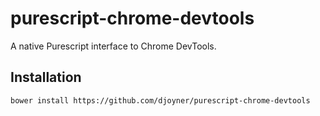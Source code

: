 # purescript-chrome-devtools

A native Purescript interface to Chrome DevTools.

## Installation

```
bower install https://github.com/djoyner/purescript-chrome-devtools
```
